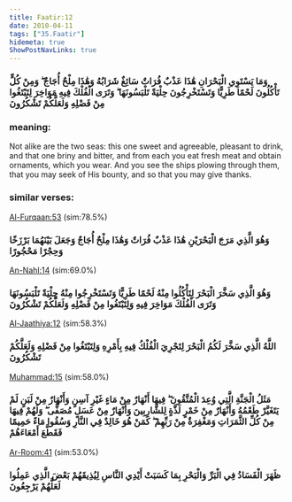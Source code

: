 ```yaml
---
title: Faatir:12
date: 2010-04-11
tags: ["35.Faatir"]
hidemeta: true 
ShowPostNavLinks: true 
---
```

### وَمَا يَسْتَوِي الْبَحْرَانِ هَٰذَا عَذْبٌ فُرَاتٌ سَائِغٌ شَرَابُهُ وَهَٰذَا مِلْحٌ أُجَاجٌ ۖ وَمِنْ كُلٍّ تَأْكُلُونَ لَحْمًا طَرِيًّا وَتَسْتَخْرِجُونَ حِلْيَةً تَلْبَسُونَهَا ۖ وَتَرَى الْفُلْكَ فِيهِ مَوَاخِرَ لِتَبْتَغُوا مِنْ فَضْلِهِ وَلَعَلَّكُمْ تَشْكُرُونَ
### meaning: 
Not alike are the two seas: this one sweet and agreeable, pleasant to drink, and that one briny and bitter, and from each you eat fresh meat and obtain ornaments, which you wear. And you see the ships plowing through them, that you may seek of His bounty, and so that you may give thanks.
### similar verses: 

[Al-Furqaan:53](/25/53) (sim:78.5%)

### وَهُوَ الَّذِي مَرَجَ الْبَحْرَيْنِ هَٰذَا عَذْبٌ فُرَاتٌ وَهَٰذَا مِلْحٌ أُجَاجٌ وَجَعَلَ بَيْنَهُمَا بَرْزَخًا وَحِجْرًا مَحْجُورًا

[An-Nahl:14](/16/14) (sim:69.0%)

### وَهُوَ الَّذِي سَخَّرَ الْبَحْرَ لِتَأْكُلُوا مِنْهُ لَحْمًا طَرِيًّا وَتَسْتَخْرِجُوا مِنْهُ حِلْيَةً تَلْبَسُونَهَا وَتَرَى الْفُلْكَ مَوَاخِرَ فِيهِ وَلِتَبْتَغُوا مِنْ فَضْلِهِ وَلَعَلَّكُمْ تَشْكُرُونَ

[Al-Jaathiya:12](/45/12) (sim:58.3%)

### اللَّهُ الَّذِي سَخَّرَ لَكُمُ الْبَحْرَ لِتَجْرِيَ الْفُلْكُ فِيهِ بِأَمْرِهِ وَلِتَبْتَغُوا مِنْ فَضْلِهِ وَلَعَلَّكُمْ تَشْكُرُونَ

[Muhammad:15](/47/15) (sim:58.0%)

### مَثَلُ الْجَنَّةِ الَّتِي وُعِدَ الْمُتَّقُونَ ۖ فِيهَا أَنْهَارٌ مِنْ مَاءٍ غَيْرِ آسِنٍ وَأَنْهَارٌ مِنْ لَبَنٍ لَمْ يَتَغَيَّرْ طَعْمُهُ وَأَنْهَارٌ مِنْ خَمْرٍ لَذَّةٍ لِلشَّارِبِينَ وَأَنْهَارٌ مِنْ عَسَلٍ مُصَفًّى ۖ وَلَهُمْ فِيهَا مِنْ كُلِّ الثَّمَرَاتِ وَمَغْفِرَةٌ مِنْ رَبِّهِمْ ۖ كَمَنْ هُوَ خَالِدٌ فِي النَّارِ وَسُقُوا مَاءً حَمِيمًا فَقَطَّعَ أَمْعَاءَهُمْ

[Ar-Room:41](/30/41) (sim:53.0%)

### ظَهَرَ الْفَسَادُ فِي الْبَرِّ وَالْبَحْرِ بِمَا كَسَبَتْ أَيْدِي النَّاسِ لِيُذِيقَهُمْ بَعْضَ الَّذِي عَمِلُوا لَعَلَّهُمْ يَرْجِعُونَ
